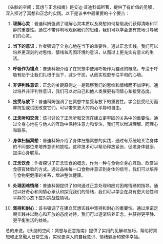 《头脑的空间：冥想与正念指南》是安迪·普迪科姆所著，提供了有价值的见解，深入探讨了冥想和正念的实践。以下是该书中最重要的十个要点：

1. **理解心灵**：普迪科姆强调了理解心灵本质以及冥想如何帮助我们获得清晰和平静的重要性。通过不带评判地观察我们的思维，我们可以学会更有效地引导我们的心灵。

2. **当下的意识**：作者强调了全身心地在当下的重要性。通过正念实践，我们可以培养更深刻的对思维、情绪和周围环境的意识，从而过上更充实有意义的生活。

3. **呼吸作为锚点**：普迪科姆介绍了在冥想中使用呼吸作为锚点的概念。专注于呼吸有助于让我们扎根于当下，减少干扰，从而实现更专注平和的心境。

4. **非评判性意识**：正念的关键原则之一是观察我们的思维和情绪而不加评判。通过培养非评判性意识，我们可以对自己和他人发展更有同情心和接受态度。

5. **接受与放下**：普迪科姆强调了在冥想中接受与放下的重要性。学会接受经历而非抗拒或试图改变它们，可以带来更大的内心平静和自由。

6. **正念听和交流**：该书讨论了正念听和交流在建立更牢固的关系中的重要性。通过全身心地在与他人的互动中保持注意力和专注，我们可以增进理解、同理心和联系。

7. **身体扫描冥想**：普迪科姆介绍了身体扫描冥想的实践，通过有系统地关注身体的不同部位来培养意识和放松。这种技术可以帮助释放紧张，促进身体健康，加深心身联系。

8. **正念饮食**：作者探讨了正念饮食的概念，作为一种与食物全身心互动、欣赏进食感官体验的方式。通过品味每一口食物并意识到身体的信号，我们可以培养与食物更健康的关系，增进整体健康。

9. **处理困难情绪**：普迪科姆提供了如何通过正念处理和应对困难情绪的指导。通过以好奇心和同情心承认和探究我们的情绪，我们可以学会在具有更大韧性和平静的心态下应对挑战性情境。

10. **坚持和耐心**：该书强调了在建立冥想实践中坚持和耐心的重要性。通过承诺定期实践并以耐心和开放的态度对待，我们可以逐渐培养正念，并获得更平静、更平衡生活的益处。

总的来说，《头脑的空间：冥想与正念指南》提供了实用的见解和技巧，帮助将冥想和正念融入日常生活，实现更深入的自我意识、情绪健康和整体幸福。